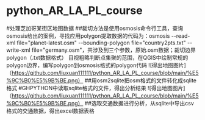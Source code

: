 # python_AR_LA_PL_course
#处理芝加哥某街区地图数据
##裁切方法是使用osmosis命令行工具，查询osmosis给出的案例，寻找应用polygon提取数据的代码为：osmosis --read-xml file="planet-latest.osm" --bounding-polygon file="country2pts.txt" --write-xml file="germany.osm"，共涉及到三个参数，原始.osm数据；裁切边界polygon（.txt数据格式）
目视粗略判断点集聚的范围，在QGIS中绘制常规的polygon边界，编写polygon到osmosis格式的polygon代码
![得出地图图片]（https://github.com/liuxuan111111/python_AR_LA_PL_course/blob/main/%E5%9C%B0%E5%9B%BE.png）
##用osm2sqlite把osm格式的文件转化成sqlite格式
#GHPYTHON中读取sqlite格式的文件，得出分析结果
![得出地图图片]（https://github.com/liuxuan111111/python_AR_LA_PL_course/blob/main/%E5%9C%B0%E5%9B%BE.png）
##选取交通数据进行分析，从sqlite中导出csv格式的交通数据，得出excel数据表格

